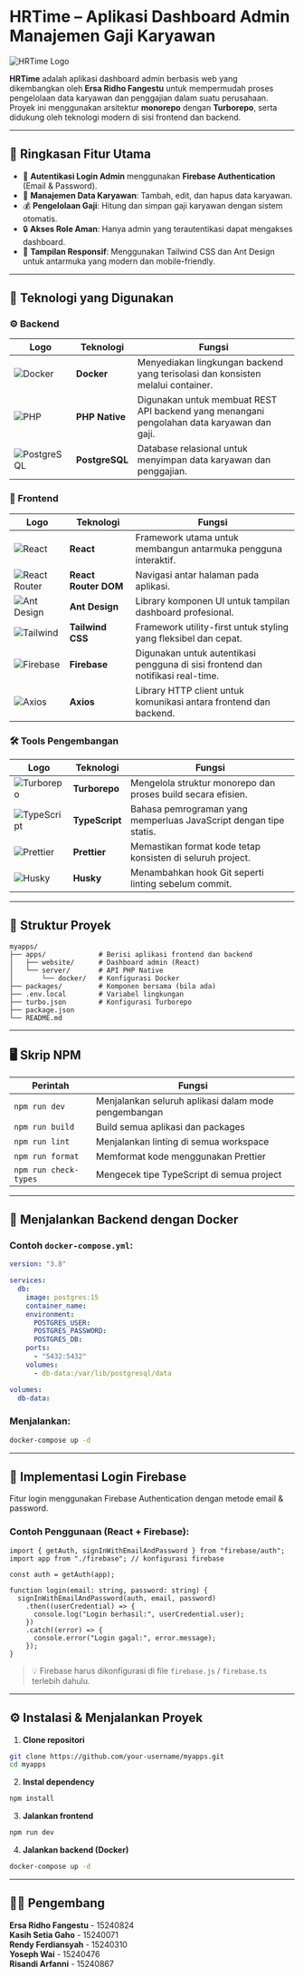 # HRTime – Aplikasi Dashboard Admin Manajemen Gaji Karyawan

![HRTime Logo](https://via.placeholder.com/200x80?text=HRTime+Logo)

**HRTime** adalah aplikasi dashboard admin berbasis web yang dikembangkan oleh **Ersa Ridho Fangestu** untuk mempermudah proses pengelolaan data karyawan dan penggajian dalam suatu perusahaan. Proyek ini menggunakan arsitektur **monorepo** dengan **Turborepo**, serta didukung oleh teknologi modern di sisi frontend dan backend.

---

## 📌 Ringkasan Fitur Utama

- 🔐 **Autentikasi Login Admin** menggunakan **Firebase Authentication** (Email & Password).
- 👥 **Manajemen Data Karyawan**: Tambah, edit, dan hapus data karyawan.
- 💰 **Pengelolaan Gaji**: Hitung dan simpan gaji karyawan dengan sistem otomatis.
- 🔒 **Akses Role Aman**: Hanya admin yang terautentikasi dapat mengakses dashboard.
- 📱 **Tampilan Responsif**: Menggunakan Tailwind CSS dan Ant Design untuk antarmuka yang modern dan mobile-friendly.

---

## 🧰 Teknologi yang Digunakan

### ⚙️ Backend

| Logo                                                                | Teknologi      | Fungsi                                                                                     |
| ------------------------------------------------------------------- | -------------- | ------------------------------------------------------------------------------------------ |
| ![Docker](https://cdn.worldvectorlogo.com/logos/docker.svg)         | **Docker**     | Menyediakan lingkungan backend yang terisolasi dan konsisten melalui container.            |
| ![PHP](https://www.php.net/images/logos/php-logo-white.svg)         | **PHP Native** | Digunakan untuk membuat REST API backend yang menangani pengolahan data karyawan dan gaji. |
| ![PostgreSQL](https://cdn.worldvectorlogo.com/logos/postgresql.svg) | **PostgreSQL** | Database relasional untuk menyimpan data karyawan dan penggajian.                          |

### 🎨 Frontend

| Logo                                                                               | Teknologi            | Fungsi                                                                          |
| ---------------------------------------------------------------------------------- | -------------------- | ------------------------------------------------------------------------------- |
| ![React](https://cdn.worldvectorlogo.com/logos/react-2.svg)                        | **React**            | Framework utama untuk membangun antarmuka pengguna interaktif.                  |
| ![React Router](https://reactrouter.com/splash/hero-3d-logo.dark.webp)             | **React Router DOM** | Navigasi antar halaman pada aplikasi.                                           |
| ![Ant Design](https://gw.alipayobjects.com/zos/rmsportal/KDpgvguMpGfqaHPjicRK.svg) | **Ant Design**       | Library komponen UI untuk tampilan dashboard profesional.                       |
| ![Tailwind](https://cdn.worldvectorlogo.com/logos/tailwind-css-2.svg)              | **Tailwind CSS**     | Framework utility-first untuk styling yang fleksibel dan cepat.                 |
| ![Firebase](https://cdn.worldvectorlogo.com/logos/firebase-1.svg)                  | **Firebase**         | Digunakan untuk autentikasi pengguna di sisi frontend dan notifikasi real-time. |
| ![Axios](https://avatars.githubusercontent.com/u/32372333?s=200&v=4)               | **Axios**            | Library HTTP client untuk komunikasi antara frontend dan backend.               |

### 🛠️ Tools Pengembangan

| Logo                                                                                                               | Teknologi      | Fungsi                                                            |
| ------------------------------------------------------------------------------------------------------------------ | -------------- | ----------------------------------------------------------------- |
| ![Turborepo](https://user-images.githubusercontent.com/4060187/106504110-82f58d00-6494-11eb-87b7-a16d4f68bc5a.png) | **Turborepo**  | Mengelola struktur monorepo dan proses build secara efisien.      |
| ![TypeScript](https://cdn.worldvectorlogo.com/logos/typescript.svg)                                                | **TypeScript** | Bahasa pemrograman yang memperluas JavaScript dengan tipe statis. |
| ![Prettier](https://cdn.worldvectorlogo.com/logos/prettier-2.svg)                                                  | **Prettier**   | Memastikan format kode tetap konsisten di seluruh project.        |
| ![Husky](https://cdn.worldvectorlogo.com/logos/husky-1.svg)                                                        | **Husky**      | Menambahkan hook Git seperti linting sebelum commit.              |

---

## 📁 Struktur Proyek

```
myapps/
├── apps/             # Berisi aplikasi frontend dan backend
│   ├── website/      # Dashboard admin (React)
│   └── server/       # API PHP Native
│       └── docker/   # Konfigurasi Docker
├── packages/         # Komponen bersama (bila ada)
├── .env.local        # Variabel lingkungan
├── turbo.json        # Konfigurasi Turborepo
├── package.json
└── README.md
```

---

## 🖥️ Skrip NPM

| Perintah              | Fungsi                                               |
| --------------------- | ---------------------------------------------------- |
| `npm run dev`         | Menjalankan seluruh aplikasi dalam mode pengembangan |
| `npm run build`       | Build semua aplikasi dan packages                    |
| `npm run lint`        | Menjalankan linting di semua workspace               |
| `npm run format`      | Memformat kode menggunakan Prettier                  |
| `npm run check-types` | Mengecek tipe TypeScript di semua project            |

---

## 🐳 Menjalankan Backend dengan Docker

### Contoh `docker-compose.yml`:

```yaml
version: "3.8"

services:
  db:
    image: postgres:15
    container_name:
    environment:
      POSTGRES_USER:
      POSTGRES_PASSWORD:
      POSTGRES_DB:
    ports:
      - "5432:5432"
    volumes:
      - db-data:/var/lib/postgresql/data

volumes:
  db-data:
```

### Menjalankan:

```bash
docker-compose up -d
```

---

## 🔐 Implementasi Login Firebase

Fitur login menggunakan Firebase Authentication dengan metode email & password.

### Contoh Penggunaan (React + Firebase):

```tsx
import { getAuth, signInWithEmailAndPassword } from "firebase/auth";
import app from "./firebase"; // konfigurasi firebase

const auth = getAuth(app);

function login(email: string, password: string) {
  signInWithEmailAndPassword(auth, email, password)
    .then((userCredential) => {
      console.log("Login berhasil:", userCredential.user);
    })
    .catch((error) => {
      console.error("Login gagal:", error.message);
    });
}
```

> 💡 Firebase harus dikonfigurasi di file `firebase.js` / `firebase.ts` terlebih dahulu.

---

## ⚙️ Instalasi & Menjalankan Proyek

1. **Clone repositori**

```bash
git clone https://github.com/your-username/myapps.git
cd myapps
```

2. **Instal dependency**

```bash
npm install
```

3. **Jalankan frontend**

```bash
npm run dev
```

4. **Jalankan backend (Docker)**

```bash
docker-compose up -d
```

---

## 👨‍💼 Pengembang

**Ersa Ridho Fangestu** - 15240824  
**Kasih Setia Gaho** - 15240071  
**Rendy Ferdiansyah** - 15240310  
**Yoseph Wai** - 15240476  
**Risandi Arfanni** - 15240867
